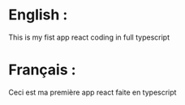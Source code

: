 # English :

This is my fist app react coding in full typescript

# Français :

Ceci est ma première app react faite en typescript
